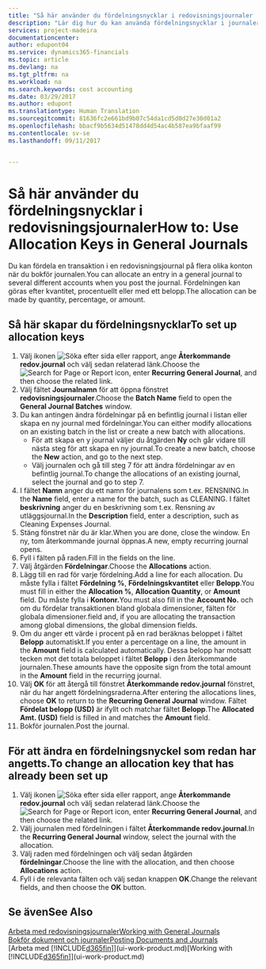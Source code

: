 ```yaml
---
title: "Så här använder du fördelningsnycklar i redovisningsjournaler | Microsoft Docs"
description: "Lär dig hur du kan använda fördelningsnycklar i journaler."
services: project-madeira
documentationcenter: 
author: edupont04
ms.service: dynamics365-financials
ms.topic: article
ms.devlang: na
ms.tgt_pltfrm: na
ms.workload: na
ms.search.keywords: cost accounting
ms.date: 03/29/2017
ms.author: edupont
ms.translationtype: Human Translation
ms.sourcegitcommit: 81636fc2e661bd9b07c54da1cd5d0d27e30d01a2
ms.openlocfilehash: bbacf9b5634d51478dd4d54ac4b587ea9bfaaf99
ms.contentlocale: sv-se
ms.lasthandoff: 09/11/2017


---
```

# <a name="how-to-use-allocation-keys-in-general-journals"></a><span data-ttu-id="053db-103">Så här använder du fördelningsnycklar i redovisningsjournaler</span><span class="sxs-lookup"><span data-stu-id="053db-103">How to: Use Allocation Keys in General Journals</span></span>
<span data-ttu-id="053db-104">Du kan fördela en transaktion i en redovisningsjournal på flera olika konton när du bokför journalen.</span><span class="sxs-lookup"><span data-stu-id="053db-104">You can allocate an entry in a general journal to several different accounts when you post the journal.</span></span> <span data-ttu-id="053db-105">Fördelningen kan göras efter kvantitet, procentuellt eller med ett belopp.</span><span class="sxs-lookup"><span data-stu-id="053db-105">The allocation can be made by quantity, percentage, or amount.</span></span>

## <a name="to-set-up-allocation-keys"></a><span data-ttu-id="053db-106">Så här skapar du fördelningsnycklar</span><span class="sxs-lookup"><span data-stu-id="053db-106">To set up allocation keys</span></span>
1. <span data-ttu-id="053db-107">Välj ikonen ![Söka efter sida eller rapport](media/ui-search/search_small.png "ikonen Söka efter sida eller rapport"), ange **Återkommande redov.journal** och välj sedan relaterad länk.</span><span class="sxs-lookup"><span data-stu-id="053db-107">Choose the ![Search for Page or Report](media/ui-search/search_small.png "Search for Page or Report icon") icon, enter **Recurring General Journal**, and then choose the related link.</span></span>
2. <span data-ttu-id="053db-108">Välj fältet **Journalnamn** för att öppna fönstret **redovisningsjournaler**.</span><span class="sxs-lookup"><span data-stu-id="053db-108">Choose the **Batch Name** field to open the **General Journal Batches** window.</span></span>
3. <span data-ttu-id="053db-109">Du kan antingen ändra fördelningar på en befintlig journal i listan eller skapa en ny journal med fördelningar.</span><span class="sxs-lookup"><span data-stu-id="053db-109">You can either modify allocations on an existing batch in the list or create a new batch with allocations.</span></span>
   * <span data-ttu-id="053db-110">För att skapa en y journal väljer du åtgärden **Ny** och går vidare till nästa steg för att skapa en ny journal.</span><span class="sxs-lookup"><span data-stu-id="053db-110">To create a new batch, choose the **New** action, and go to the next step.</span></span>
   * <span data-ttu-id="053db-111">Välj journalen och gå till steg 7 för att ändra fördelningar av en befintlig journal.</span><span class="sxs-lookup"><span data-stu-id="053db-111">To change the allocations of an existing journal, select the journal and go to step 7.</span></span>    
4. <span data-ttu-id="053db-112">I fältet **Namn** anger du ett namn för journalens som t.ex. RENSNING.</span><span class="sxs-lookup"><span data-stu-id="053db-112">In the **Name** field, enter a name for the batch, such as CLEANING.</span></span> <span data-ttu-id="053db-113">I fältet **beskrivning** anger du en beskrivning som t.ex. Rensning av utläggsjournal.</span><span class="sxs-lookup"><span data-stu-id="053db-113">In the **Description** field, enter a description, such as Cleaning Expenses Journal.</span></span>
5. <span data-ttu-id="053db-114">Stäng fönstret när du är klar.</span><span class="sxs-lookup"><span data-stu-id="053db-114">When you are done, close the window.</span></span> <span data-ttu-id="053db-115">En ny, tom återkommande journal öppnas.</span><span class="sxs-lookup"><span data-stu-id="053db-115">A new, empty recurring journal opens.</span></span>
6. <span data-ttu-id="053db-116">Fyll i fälten på raden.</span><span class="sxs-lookup"><span data-stu-id="053db-116">Fill in the fields on the line.</span></span>
7. <span data-ttu-id="053db-117">Välj åtgärden **Fördelningar**.</span><span class="sxs-lookup"><span data-stu-id="053db-117">Choose the **Allocations** action.</span></span>
8. <span data-ttu-id="053db-118">Lägg till en rad för varje fördelning.</span><span class="sxs-lookup"><span data-stu-id="053db-118">Add a line for each allocation.</span></span> <span data-ttu-id="053db-119">Du måste fylla i fältet **Fördelning %**, **Fördelningskvantitet** eller **Belopp**.</span><span class="sxs-lookup"><span data-stu-id="053db-119">You must fill in either the **Allocation %**, **Allocation Quantity**, or **Amount** field.</span></span> <span data-ttu-id="053db-120">Du måste fylla i **Kontonr.**</span><span class="sxs-lookup"><span data-stu-id="053db-120">You must also fill in the **Account No.**</span></span> <span data-ttu-id="053db-121">och om du fördelar transaktionen bland globala dimensioner, fälten för globala dimensioner.</span><span class="sxs-lookup"><span data-stu-id="053db-121">field and, if you are allocating the transaction among global dimensions, the global dimension fields.</span></span>
9. <span data-ttu-id="053db-122">Om du anger ett värde i procent på en rad beräknas beloppet i fältet **Belopp** automatiskt.</span><span class="sxs-lookup"><span data-stu-id="053db-122">If you enter a percentage on a line, the amount in the **Amount** field is calculated automatically.</span></span> <span data-ttu-id="053db-123">Dessa belopp har motsatt tecken mot det totala beloppet i fältet **Belopp** i den återkommande journalen.</span><span class="sxs-lookup"><span data-stu-id="053db-123">These amounts have the opposite sign from the total amount in the **Amount** field in the recurring journal.</span></span>
10. <span data-ttu-id="053db-124">Välj **OK** för att återgå till fönstret **Återkommande redov.journal** fönstret, när du har angett fördelningsraderna.</span><span class="sxs-lookup"><span data-stu-id="053db-124">After entering the allocations lines, choose **OK** to return to the **Recurring General Journal** window.</span></span> <span data-ttu-id="053db-125">Fältet **Fördelat belopp (USD)** är ifyllt och matchar fältet **Belopp**.</span><span class="sxs-lookup"><span data-stu-id="053db-125">The **Allocated Amt. (USD)** field is filled in and matches the **Amount** field.</span></span>
11. <span data-ttu-id="053db-126">Bokför journalen.</span><span class="sxs-lookup"><span data-stu-id="053db-126">Post the journal.</span></span>

## <a name="to-change-an-allocation-key-that-has-already-been-set-up"></a><span data-ttu-id="053db-127">För att ändra en fördelningsnyckel som redan har angetts.</span><span class="sxs-lookup"><span data-stu-id="053db-127">To change an allocation key that has already been set up</span></span>
1. <span data-ttu-id="053db-128">Välj ikonen ![Söka efter sida eller rapport](media/ui-search/search_small.png "ikonen Söka efter sida eller rapport"), ange **Återkommande redov.journal** och välj sedan relaterad länk.</span><span class="sxs-lookup"><span data-stu-id="053db-128">Choose the ![Search for Page or Report](media/ui-search/search_small.png "Search for Page or Report icon") icon, enter **Recurring General Journal**, and then choose the related link.</span></span>
2. <span data-ttu-id="053db-129">Välj journalen med fördelningen i fältet **Återkommande redov.journal**.</span><span class="sxs-lookup"><span data-stu-id="053db-129">In the **Recurring General Journal** window, select the journal with the allocation.</span></span>
3. <span data-ttu-id="053db-130">Välj raden med fördelningen och välj sedan åtgärden **fördelningar**.</span><span class="sxs-lookup"><span data-stu-id="053db-130">Choose the line with the allocation, and then choose **Allocations** action.</span></span>
4. <span data-ttu-id="053db-131">Fyll i de relevanta fälten och välj sedan knappen **OK**.</span><span class="sxs-lookup"><span data-stu-id="053db-131">Change the relevant fields, and then choose the **OK** button.</span></span>

## <a name="see-also"></a><span data-ttu-id="053db-132">Se även</span><span class="sxs-lookup"><span data-stu-id="053db-132">See Also</span></span>
[<span data-ttu-id="053db-133">Arbeta med redovisningsjournaler</span><span class="sxs-lookup"><span data-stu-id="053db-133">Working with General Journals</span></span>](ui-work-general-journals.md)  
[<span data-ttu-id="053db-134">Bokför dokument och journaler</span><span class="sxs-lookup"><span data-stu-id="053db-134">Posting Documents and Journals</span></span>](ui-post-documents-journals.md)  
<span data-ttu-id="053db-135">[Arbeta med [!INCLUDE[d365fin](includes/d365fin_md.md)]](ui-work-product.md)</span><span class="sxs-lookup"><span data-stu-id="053db-135">[Working with [!INCLUDE[d365fin](includes/d365fin_md.md)]](ui-work-product.md)</span></span>

